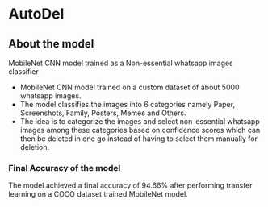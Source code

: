 # AutoDel

## About the model
MobileNet CNN model trained as a Non-essential whatsapp images classifier

* MobileNet CNN model trained on a custom dataset of about 5000 whatsapp images. 
* The model classifies the images into 6 categories namely Paper, Screenshots, Family, Posters, Memes and Others.
* The idea is to categorize the images and select non-essential whatsapp images among these categories based on confidence scores which can then be deleted in one go instead of having to select them manually for deletion.

### Final Accuracy of the model
The model achieved a final accuracy of 94.66% after performing transfer learning on a COCO dataset trained MobileNet model.
